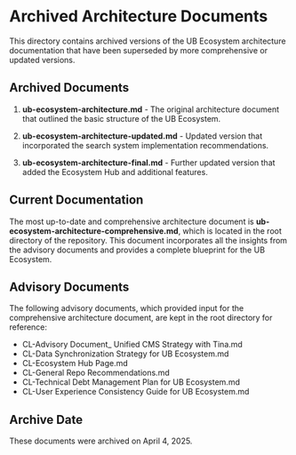 # Archived Architecture Documents

This directory contains archived versions of the UB Ecosystem architecture documentation that have been superseded by more comprehensive or updated versions.

## Archived Documents

1. **ub-ecosystem-architecture.md** - The original architecture document that outlined the basic structure of the UB Ecosystem.

2. **ub-ecosystem-architecture-updated.md** - Updated version that incorporated the search system implementation recommendations.

3. **ub-ecosystem-architecture-final.md** - Further updated version that added the Ecosystem Hub and additional features.

## Current Documentation

The most up-to-date and comprehensive architecture document is **ub-ecosystem-architecture-comprehensive.md**, which is located in the root directory of the repository. This document incorporates all the insights from the advisory documents and provides a complete blueprint for the UB Ecosystem.

## Advisory Documents

The following advisory documents, which provided input for the comprehensive architecture document, are kept in the root directory for reference:

- CL-Advisory Document\_ Unified CMS Strategy with Tina.md
- CL-Data Synchronization Strategy for UB Ecosystem.md
- CL-Ecosystem Hub Page.md
- CL-General Repo Recommendations.md
- CL-Technical Debt Management Plan for UB Ecosystem.md
- CL-User Experience Consistency Guide for UB Ecosystem.md

## Archive Date

These documents were archived on April 4, 2025.
